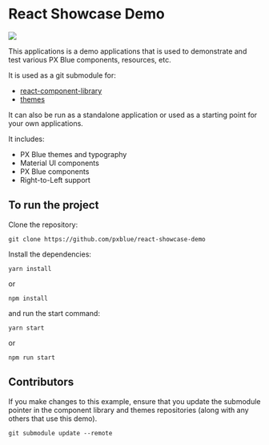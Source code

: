 # React Showcase Demo

[![](https://img.shields.io/circleci/project/github/pxblue/react-showcase-demo/master.svg?style=flat)](https://circleci.com/gh/pxblue/react-showcase-demo/tree/master)

This applications is a demo applications that is used to demonstrate and test various PX Blue components, resources, etc.

It is used as a git submodule for:

-   [react-component-library](https://github.com/pxblue/react-component-library)
-   [themes](https://github.com/pxblue/themes)

It can also be run as a standalone application or used as a starting point for your own applications.

It includes:

-   PX Blue themes and typography
-   Material UI components
-   PX Blue components
-   Right-to-Left support

## To run the project
Clone the repository:
```
git clone https://github.com/pxblue/react-showcase-demo
```
Install the dependencies:
```
yarn install
```
or 
```
npm install
```
and run the start command:
```
yarn start
```
or
```
npm run start
```

## Contributors

If you make changes to this example, ensure that you update the submodule pointer in the component library and themes repositories (along with any others that use this demo).

```
git submodule update --remote
```
